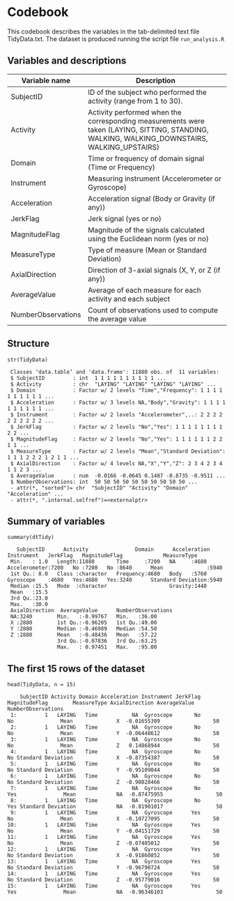 Codebook
========
This codebook describes the variables in the tab-delimited text file TidyData.txt. 
The dataset is produced running the script file `run_analysis.R`

Variables and descriptions
------------------------------

Variable name      | Description
-------------------|------------
SubjectID          | ID of the subject who performed the activity (range from 1 to 30).
Activity           | Activity performed when the corresponding measurements were taken (LAYING, SITTING, STANDING, WALKING, WALKING_DOWNSTAIRS, WALKING_UPSTAIRS)
Domain             | Time or frequency of domain signal (Time or Frequency)
Instrument         | Measuring instrument (Accelerometer or Gyroscope)
Acceleration       | Acceleration signal (Body or Gravity (if any))
JerkFlag           | Jerk signal (yes or no)
MagnitudeFlag      | Magnitude of the signals calculated using the Euclidean norm (yes or no)
MeasureType        | Type of measure (Mean or Standard Deviation)
AxialDirection     | Direction of 3-axial signals (X, Y, or Z (if any))
AverageValue       | Average of each measure for each activity and each subject
NumberObservations | Count of observations used to compute the average value

Structure
-----------------

```{r}
str(TidyData)
```

```
 Classes ‘data.table’ and 'data.frame':	11880 obs. of  11 variables:
 $ SubjectID         : int  1 1 1 1 1 1 1 1 1 1 ...
 $ Activity          : chr  "LAYING" "LAYING" "LAYING" "LAYING" ...
 $ Domain            : Factor w/ 2 levels "Time","Frequency": 1 1 1 1 1 1 1 1 1 1 ...
 $ Acceleration      : Factor w/ 3 levels NA,"Body","Gravity": 1 1 1 1 1 1 1 1 1 1 ...
 $ Instrument        : Factor w/ 2 levels "Accelerometer",..: 2 2 2 2 2 2 2 2 2 2 ...
 $ JerkFlag          : Factor w/ 2 levels "No","Yes": 1 1 1 1 1 1 1 1 2 2 ...
 $ MagnitudeFlag     : Factor w/ 2 levels "No","Yes": 1 1 1 1 1 1 2 2 1 1 ...
 $ MeasureType       : Factor w/ 2 levels "Mean","Standard Deviation": 1 1 1 2 2 2 1 2 1 1 ...
 $ AxialDirection    : Factor w/ 4 levels NA,"X","Y","Z": 2 3 4 2 3 4 1 1 2 3 ...
 $ AverageValue      : num  -0.0166 -0.0645 0.1487 -0.8735 -0.9511 ...
 $ NumberObservations: int  50 50 50 50 50 50 50 50 50 50 ...
 - attr(*, "sorted")= chr  "SubjectID" "Activity" "Domain" "Acceleration" ...
 - attr(*, ".internal.selfref")=<externalptr> 
```
 
Summary of variables
--------------------

```{r}
summary(dtTidy)
```

```
   SubjectID      Activity               Domain      Acceleration          Instrument   JerkFlag   MagnitudeFlag             MeasureType  
 Min.   : 1.0   Length:11880       Time     :7200   NA     :4680   Accelerometer:7200   No :7200   No :8640      Mean              :5940  
 1st Qu.: 8.0   Class :character   Frequency:4680   Body   :5760   Gyroscope    :4680   Yes:4680   Yes:3240      Standard Deviation:5940  
 Median :15.5   Mode  :character                    Gravity:1440                                                                          
 Mean   :15.5                                                                                                                             
 3rd Qu.:23.0                                                                                                                             
 Max.   :30.0                                                                                                                             
 AxialDirection  AverageValue      NumberObservations
 NA:3240        Min.   :-0.99767   Min.   :36.00     
 X :2880        1st Qu.:-0.96205   1st Qu.:49.00     
 Y :2880        Median :-0.46989   Median :54.50     
 Z :2880        Mean   :-0.48436   Mean   :57.22     
                3rd Qu.:-0.07836   3rd Qu.:63.25     
                Max.   : 0.97451   Max.   :95.00     
```

The first 15 rows of the dataset
------------------------------

```{r}
head(TidyData, n = 15)
```

```
    SubjectID Activity Domain Acceleration Instrument JerkFlag MagnitudeFlag        MeasureType AxialDirection AverageValue NumberObservations
 1:         1   LAYING   Time           NA  Gyroscope       No            No               Mean              X  -0.01655309                 50
 2:         1   LAYING   Time           NA  Gyroscope       No            No               Mean              Y  -0.06448612                 50
 3:         1   LAYING   Time           NA  Gyroscope       No            No               Mean              Z   0.14868944                 50
 4:         1   LAYING   Time           NA  Gyroscope       No            No Standard Deviation              X  -0.87354387                 50
 5:         1   LAYING   Time           NA  Gyroscope       No            No Standard Deviation              Y  -0.95109044                 50
 6:         1   LAYING   Time           NA  Gyroscope       No            No Standard Deviation              Z  -0.90828466                 50
 7:         1   LAYING   Time           NA  Gyroscope       No           Yes               Mean             NA  -0.87475955                 50
 8:         1   LAYING   Time           NA  Gyroscope       No           Yes Standard Deviation             NA  -0.81901017                 50
 9:         1   LAYING   Time           NA  Gyroscope      Yes            No               Mean              X  -0.10727095                 50
10:         1   LAYING   Time           NA  Gyroscope      Yes            No               Mean              Y  -0.04151729                 50
11:         1   LAYING   Time           NA  Gyroscope      Yes            No               Mean              Z  -0.07405012                 50
12:         1   LAYING   Time           NA  Gyroscope      Yes            No Standard Deviation              X  -0.91860852                 50
13:         1   LAYING   Time           NA  Gyroscope      Yes            No Standard Deviation              Y  -0.96790724                 50
14:         1   LAYING   Time           NA  Gyroscope      Yes            No Standard Deviation              Z  -0.95779016                 50
15:         1   LAYING   Time           NA  Gyroscope      Yes           Yes               Mean             NA  -0.96346103                 50
```